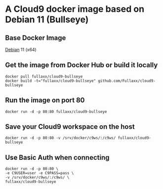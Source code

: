 # A Cloud9 docker image based on Debian 11 (Bullseye)

## Base Docker Image
[Debian](https://hub.docker.com/_/debian) 11 (x64)

## Get the image from Docker Hub or build it locally
```
docker pull fullaxx/cloud9-bullseye
docker build -t="fullaxx/cloud9-bullseye" github.com/Fullaxx/cloud9-bullseye
```

## Run the image on port 80
```
docker run -d -p 80:80 fullaxx/cloud9-bullseye
```

## Save your Cloud9 workspace on the host
```
docker run -d -p 80:80 -v /srv/docker/c9ws/:/c9ws/ fullaxx/cloud9-bullseye
```

## Use Basic Auth when connecting
```
docker run -d -p 80:80 \
-e C9USER=user -e C9PASS=pass \
-v /srv/docker/c9ws/:/c9ws/ \
fullaxx/cloud9-bullseye
```
